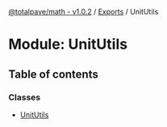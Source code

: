[@totalpave/math - v1.0.2](../README.md) / [Exports](../modules.md) / UnitUtils

# Module: UnitUtils

## Table of contents

### Classes

- [UnitUtils](../classes/UnitUtils.UnitUtils-1.md)
